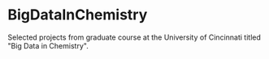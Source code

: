 # BigDataInChemistry
Selected projects from graduate course at the University of Cincinnati titled "Big Data in Chemistry".

